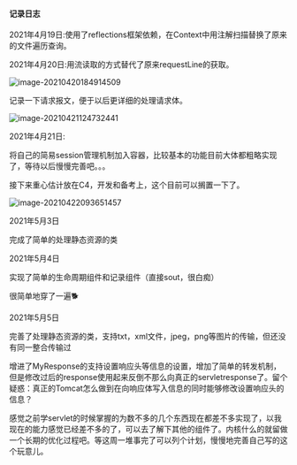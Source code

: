 #### 记录日志

2021年4月19日:使用了reflections框架依赖，在Context中用注解扫描替换了原来的文件遍历查询。

2021年4月20日:用流读取的方式替代了原来requestLine的获取。

![image-20210420184914509](C:\Users\Jonny\AppData\Roaming\Typora\typora-user-images\image-20210420184914509.png)

记录一下请求报文，便于以后更详细的处理请求体。

![image-20210421124732441](C:\Users\Jonny\AppData\Roaming\Typora\typora-user-images\image-20210421124732441.png)

2021年4月21日:

将自己的简易session管理机制加入容器，比较基本的功能目前大体都粗略实现了，等待以后慢慢完善吧。。。

接下来重心估计放在C4，开发和备考上，这个目前可以搁置一下了。

![image-20210422093651457](C:\Users\Jonny\AppData\Roaming\Typora\typora-user-images\image-20210422093651457.png)

2021年5月3日

完成了简单的处理静态资源的类

2021年5月4日

实现了简单的生命周期组件和记录组件（直接sout，很白痴）

很简单地穿了一遍🐕

2021年5月5日

完善了处理静态资源的类，支持txt，xml文件，jpeg，png等图片的传输，但还没有同一整合传输过

增进了MyResponse的支持设置响应头等信息的设置，增加了简单的转发机制，但是修改过后的response使用起来反倒不那么向真正的servletresponse了。留个疑惑：真正的Tomcat怎么做到在向响应体写入信息的同时能够修改设置响应头的信息？

感觉之前学servlet的时候掌握的为数不多的几个东西现在都差不多实现了，以我现在的能力感觉已经差不多的了，可以去了解下其他的组件了。内核什么的就留做一个长期的优化过程吧。等这周一堆事完了可以列个计划，慢慢地完善自己写的这个玩意儿。